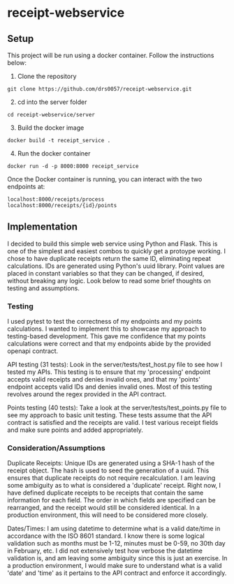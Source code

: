 # receipt-webservice

## Setup

This project will be run using a docker container. Follow the instructions below:

1. Clone the repository

```
git clone https://github.com/drs0057/receipt-webservice.git
```

2. cd into the server folder

```
cd receipt-webservice/server
```

3. Build the docker image

```
docker build -t receipt_service .
```

4. Run the docker container

```
docker run -d -p 8000:8000 receipt_service
```

Once the Docker container is running, you can interact with the two endpoints at:

```
localhost:8000/receipts/process
localhost:8000/receipts/{id}/points
```

## Implementation

I decided to build this simple web service using Python and Flask. This is
one of the simplest and easiest combos to quickly get a protoype working.
I chose to have duplicate receipts return the same ID, eliminating repeat
calculations. IDs are generated using Python's uuid library. Point values are
placed in constant variables so that they can be changed, if desired,
without breaking any logic. Look below to read some brief thoughts on testing and assumptions.

### Testing

I used pytest to test the correctness of my endpoints and my points calculations.
I wanted to implement this to showcase my approach to testing-based development.
This gave me confidence that my points calculations were correct and that my
endpoints abide by the provided openapi contract.

API testing (31 tests): Look in the server/tests/test_host.py file to see how I tested my
APIs. This testing is to ensure that my 'processing' endpoint accepts valid receipts and
denies invalid ones, and that my 'points' endpoint accepts valid IDs and denies invalid ones.
Most of this testing revolves around the regex provided in the API contract.

Points testing (40 tests): Take a look at the server/tests/test_points.py file to see my approach
to basic unit testing. These tests assume that the API contract is satisfied and
the receipts are valid. I test various receipt fields and make sure points and added appropriately.

### Consideration/Assumptions

Duplicate Receipts: Unique IDs are generated using a SHA-1 hash of the receipt object. The hash is used to seed the generation of a uuid. This ensures that duplicate receipts do not require recalculation. I am leaving some ambiguity as to what is considered a 'duplicate' receipt. Right now, I have defined duplicate receipts to be receipts that contain the same information for each field. The order in which fields are specified can be rearranged, and the receipt would still be considered identical. In a production environment, this will need to be considered more closely.

Dates/Times: I am using datetime to determine what is a valid date/time in accordance with the ISO 8601 standard. I know there is some logical validation such as months must be 1-12, minutes must be 0-59, no 30th day in February, etc. I did not extensively test how verbose the datetime validation is, and am leaving some ambiguity since this is just an exercise. In a production environment, I would make sure to understand what is a valid 'date' and 'time' as it pertains to the API contract and enforce it accordingly.
